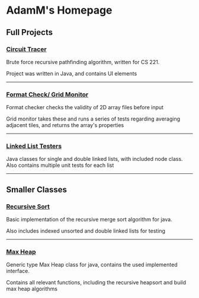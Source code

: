 # AdamM's Homepage

## Full Projects

### [Circuit Tracer](https://github.com/AdamM-1021/Circuit-Tracer)

Brute force recursive pathfinding algorithm, written for CS 221.

Project was written in Java, and contains UI elements

-------------------

### [Format Check/ Grid Monitor](https://github.com/AdamM-1021/Format-Checker)

Format checker checks the validity of 2D array files before input

Grid monitor takes these and runs a series of tests regarding averaging
adjacent tiles, and returns the array's properties

-------------------

### [Linked List Testers](https://github.com/AdamM-1021/List-Testers)

Java classes for single and double linked lists, with included node
class. Also contains multiple unit tests for each list

-------------------

## Smaller Classes

### [Recursive Sort](https://github.com/AdamM-1021/Recursive-Sort)

Basic implementation of the recursive merge sort algorithm for java.

Also includes indexed unsorted and double linked lists for testing

-------------------

### [Max Heap](https://github.com/AdamM-1021/Generic_MaxHeap)

Generic type Max Heap class for java, contains the used implemented interface.

Contains all relevant functions, including the recursive heapsort and build
max heap algorithms
